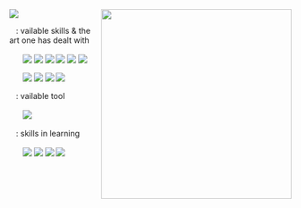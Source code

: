 <img src = "https://capsule-render.vercel.app/api?type=waving&height=200&text=Eunbyul&fontAlign=80&fontAlignY=40&color=gradient" >
<!-- 출처 : https://github.com/kyechan99/capsule-render --
           
     
              
## 🌸 Who Am I 
<p align="left"> 

- I am interested in Reinforcement Learning, Motion Generation, Robot Teleoperation(VR/AR)<br>
- My major is Artificial intelligence<br>
- I like to examine knowledge 🔬
 </p><br>  



     

 ## 🌸 Education & Project
- [AWS & Dong-A University] IT Job Club - Machine learning Study(2022.04.11~2022.08)
- [AWS & Dong-A University] IT Job Club - Algorithm Study(2022.07.26~2022.08)
- [AWS & Dong-A University] IT Job Club - Front End Study(2022.07.19~2022.08)
- [Hanium] [AI Environment Robot](https://github.com/EunByu1/Web_Project/tree/main/GreenAI) [FINISH | 🏆 Silver award] (2022.04.12~2022.11.30) <br>

<img align="right" src="/github-metrics.svg" alt="Metrics" width="362">

<br>

- [Dong-A University] Professor Study - HandsOn Machine Learning 
<br>[2nd Edition] (2023.03.16~2023.05.31)
- Mini project - [Recommendation Algorithms](https://github.com/Ai-Communication-platform) (2023.03.23~2023.06.15)
- [GDSC] 2nd term_Core Member (2023.09.07~2024.09.07)
- [GPTers] Coinp study - ✨ [Best Practices Selection](https://eunjiblog.tistory.com/19) (2023.10.03~2023.10.13) <br>
- [GDSC] DAU Headington - [Busan University Plogging Competition App](https://github.com/EunByu1/BalanceTeam?tab=readme-ov-file) <br>
  [FINISH | 🏆 2nd place] (2023.11.06~2023.11.10)
- [Dong-A University] DevDay - [AI voice recognition-based communication platform](https://github.com/Ai-Communication-platform) <br>
  [FINISH | 🏆 Encouragement Award] (2023.10.24~2023.12.06)
<br>


- [GDSC] Solchalthon together- [Idea contest](https://eunjiblog.tistory.com/22) [FINISH | 🏆 Grand Prix] (2024.01.18~2024.01.27)
- [Industry-academic cooperation R&D] [Nvidia Omniverse-Based Digital Twin for Port Logistics Automation](https://eunjiblog.tistory.com/32) (2024.04.29~2024.11.30)
- [[Google Machine Learning Bootcamp](https://rsvp.withgoogle.com/events/google-machine-learning-bootcamp-kr-2024)] 5th Member (2024.07.01~2024.10.18)
- [[DACON](https://dacon.io/competitions/official/236253/overview/description)] [Fake voice detection and detection of generative AI](https://github.com/EunByu1/VoiceWizards_deepfake_detectione) [FINISH | 🏆 9th Place Corporate Sponsorship Award] (2024.07.01~2024.08.06)
- [Construction of an XR Device and an Omniverse‑Based Virtual Environment for Imitation Learning Data Collection] (2024.09.01~2025.01.23)
<br>

## 🌸 Information
- github : https://github.com/EunByu1  <Br>
- blog_1[study] : https://eunjiblog.tistory.com <br>
- blog_2[curious] : https://velog.io/@yahweh <br>

 


<Br></br>
 
 
## 🌸 Skill  
<b>Tech</b>  
<!-- Baekjoon -->
<img align='right' src="http://mazassumnida.wtf/api/v2/generate_badge?boj=ejha2002" width="340">           

&nbsp;&nbsp; : vailable skills & the art one has dealt with<br>  
&nbsp;&nbsp;&nbsp;&nbsp;&nbsp;&nbsp;<img src="https://img.shields.io/badge/Python-3776AB?style=flat-square&logo=Python&logoColor=white"/>
<img src="https://img.shields.io/badge/C-A8B9CC?style=flat-square&logo=C&logoColor=white"/>
<img src="https://img.shields.io/badge/Scikit-Learn-F7931E?style=flat-square&logo=scikit-learn&logoColor=white"/>
<img src="https://img.shields.io/badge/Tensorflow-FF6F00?style=flat-square&logo=Dart&logoColor=white"/>
<img src="https://img.shields.io/badge/HTML-E34F26?style=flat-square&logo=HTML5&logoColor=white"/>
<img src="https://img.shields.io/badge/CSS-1572B6?style=flat-square&logo=CSS3&logoColor=white"/>
 <br>

&nbsp;&nbsp;&nbsp;&nbsp;&nbsp; <img src="https://img.shields.io/badge/Git-F05032?style=flat-square&logo=Git&logoColor=white"/>
<img src="https://img.shields.io/badge/JavaScript-F7DF1E?style=flat-square&logo=JavaScript&logoColor=white"/>
<img src="https://img.shields.io/badge/Flutter-02569B?style=flat-square&logo=Flutter&logoColor=white"/>
<img src="https://img.shields.io/badge/Dart-0175C2?style=flat-square&logo=Dart&logoColor=white"/><br>


&nbsp;&nbsp; : vailable tool<br>  
&nbsp;&nbsp;&nbsp;&nbsp;&nbsp;&nbsp;<img src="https://img.shields.io/badge/Figma-F24E1E?style=flat-square&logo=Figma&logoColor=white"/>

&nbsp;&nbsp; : skills in learning<br><br>
&nbsp;&nbsp;&nbsp;&nbsp;&nbsp;&nbsp;<img src="https://img.shields.io/badge/MySQL-4479A1?style=flat-square&logo=Flutter&logoColor=white"/>
<img src="https://img.shields.io/badge/Scikit-Learn-F7931E?style=flat-square&logo=scikit-learn&logoColor=white"/>
<img src="https://img.shields.io/badge/Tensorflow-FF6F00?style=flat-square&logo=Dart&logoColor=white"/>
<img src="https://img.shields.io/badge/NVIDIA Omniverse-76B900?style=flat-square&logo=NVIDIA&logoColor=white"/>
